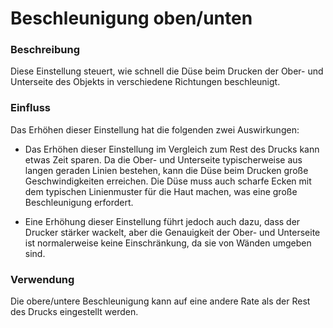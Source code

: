 Beschleunigung oben/unten
====
### **Beschreibung**
Diese Einstellung steuert, wie schnell die Düse beim Drucken der Ober- und Unterseite des Objekts in verschiedene Richtungen beschleunigt.

### **Einfluss**
Das Erhöhen dieser Einstellung hat die folgenden zwei Auswirkungen:
* Das Erhöhen dieser Einstellung im Vergleich zum Rest des Drucks kann etwas Zeit sparen. Da die Ober- und Unterseite typischerweise aus langen geraden Linien bestehen, kann die Düse beim Drucken große Geschwindigkeiten erreichen. Die Düse muss auch scharfe Ecken mit dem typischen Linienmuster für die Haut machen, was eine große Beschleunigung erfordert.

* Eine Erhöhung dieser Einstellung führt jedoch auch dazu, dass der Drucker stärker wackelt, aber die Genauigkeit der Ober- und Unterseite ist normalerweise keine Einschränkung, da sie von Wänden umgeben sind.

### **Verwendung**
Die obere/untere Beschleunigung kann auf eine andere Rate als der Rest des Drucks eingestellt werden.